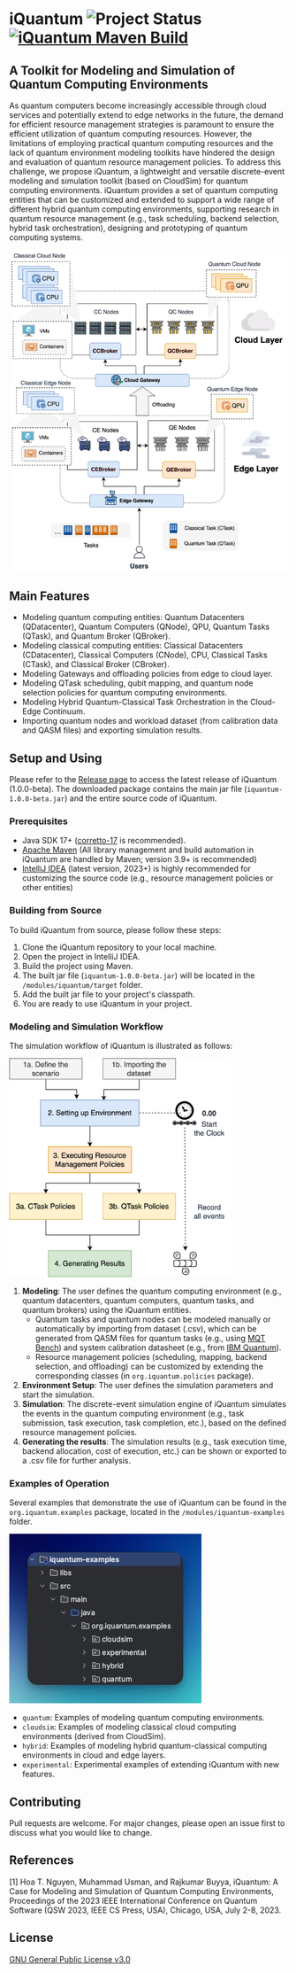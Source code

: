 
# iQuantum ![Project Status](https://img.shields.io/badge/Project-Beta%20Release-yellow) [![iQuantum Maven Build](https://github.com/Cloudslab/iQuantum/actions/workflows/maven.yml/badge.svg)](https://github.com/Cloudslab/iQuantum/actions/workflows/maven.yml)

##  A Toolkit for Modeling and Simulation of Quantum Computing Environments
As quantum computers become increasingly accessible through cloud services and potentially extend to edge networks in the future, the demand for efficient resource management strategies is paramount to ensure the efficient utilization of quantum computing resources. However, the limitations of employing practical quantum computing resources and the lack of quantum environment modeling toolkits have hindered the design and evaluation of quantum resource management policies. To address this challenge, we propose iQuantum, a lightweight and versatile discrete-event modeling and simulation toolkit (based on CloudSim) for quantum computing environments. iQuantum provides a set of quantum computing entities that can be customized and extended to support a wide range of different hybrid quantum computing environments, supporting research in quantum resource management (e.g., task scheduling, backend selection, hybrid task orchestration), designing and prototyping of quantum computing systems. 

<p align="center">
<img alt="iQuantum Overview" src="documentation/figures/iQuantum-Overview.png" title="iQuantum Overview" width="500px"/>
</p>

## Main Features
- Modeling quantum computing entities: Quantum Datacenters (QDatacenter),
  Quantum Computers (QNode), QPU, Quantum Tasks (QTask), and Quantum Broker (QBroker).
- Modeling classical computing entities: Classical Datacenters (CDatacenter),
  Classical Computers (CNode), CPU, Classical Tasks (CTask), and Classical Broker (CBroker).
- Modeling Gateways and offloading policies from edge to cloud layer.
- Modeling QTask scheduling, qubit mapping, and quantum node selection policies for quantum computing environments.
- Modeling Hybrid Quantum-Classical Task Orchestration in the Cloud-Edge Continuum.
- Importing quantum nodes and workload dataset (from calibration data and QASM files) and exporting simulation results.

## Setup and Using
Please refer to the [Release page](https://github.com/Cloudslab/iQuantum/releases) to access the latest release of iQuantum (1.0.0-beta).
The downloaded package contains the main jar file (`iquantum-1.0.0-beta.jar`) and the entire source code of iQuantum.

### Prerequisites
- Java SDK 17+ ([corretto-17](https://docs.aws.amazon.com/corretto/latest/corretto-17-ug/downloads-list.html) is recommended).
- [Apache Maven](https://maven.apache.org/download.cgi) (All library management and build automation in iQuantum are handled by Maven; version 3.9+ is recommended)
- [IntelliJ IDEA](https://www.jetbrains.com/idea/) (latest version, 2023+) is highly recommended for customizing the source code (e.g., resource management policies or other entities)

### Building from Source
To build iQuantum from source, please follow these steps:
1. Clone the iQuantum repository to your local machine.
2. Open the project in IntelliJ IDEA.
3. Build the project using Maven.
4. The built jar file (`iquantum-1.0.0-beta.jar`) will be located in the `/modules/iquantum/target` folder.
5. Add the built jar file to your project's classpath.
6. You are ready to use iQuantum in your project.

### Modeling and Simulation Workflow
The simulation workflow of iQuantum is illustrated as follows:

<img alt="iQuantum Workflow" src="documentation/figures/iQuantumFlow.png" title="iQuantum Workflow" width="400"/>

1. **Modeling**: The user defines the quantum computing environment (e.g., quantum datacenters, quantum computers, quantum tasks, and quantum brokers) using the iQuantum entities.
   - Quantum tasks and quantum nodes can be modeled manually or automatically by importing from dataset (.csv), which can be generated from QASM files for quantum tasks (e.g., using [MQT Bench](https://www.cda.cit.tum.de/mqtbench/)) and system calibration datasheet (e.g., from [IBM Quantum](https://quantum-computing.ibm.com/lab/docs/iql/manage/systems/configuration)).
   - Resource management policies (scheduling, mapping, backend selection, and offloading) can be customized by extending the corresponding classes (in `org.iquantum.policies` package).
2. **Environment Setup**: The user defines the simulation parameters and start the simulation. 
3. **Simulation**: The discrete-event simulation engine of iQuantum simulates the events in the quantum computing environment (e.g., task submission, task execution, task completion, etc.), based on the defined resource management policies.
4. **Generating the results**: The simulation results (e.g., task execution time, backend allocation, cost of execution, etc.) can be shown or exported to a .csv file for further analysis.

### Examples of Operation
Several examples that demonstrate the use of iQuantum can be found in the `org.iquantum.examples` package, located in the `/modules/iquantum-examples` folder.

![iQuantum Example](documentation/figures/examples.jpg "iQuantum Example")
- `quantum`: Examples of modeling quantum computing environments.
- `cloudsim`: Examples of modeling classical cloud computing environments (derived from CloudSim).
- `hybrid`: Examples of modeling hybrid quantum-classical computing environments in cloud and edge layers.
- `experimental`: Experimental examples of extending iQuantum with new features.


## Contributing
Pull requests are welcome.
For major changes, please open an issue first to discuss what you would like to change.

## References
[1] Hoa T. Nguyen, Muhammad Usman, and Rajkumar Buyya, iQuantum: A Case for Modeling and Simulation of Quantum Computing Environments, Proceedings of the 2023 IEEE International Conference on Quantum Software (QSW 2023, IEEE CS Press, USA), Chicago, USA, July 2-8, 2023.

## License
[GNU General Public License v3.0](https://www.gnu.org/licenses/gpl-3.0.en.html)
